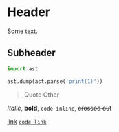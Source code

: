 # Header

Some text.

## Subheader

```python
import ast

ast.dump(ast.parse('print(1)'))
```

<!---
your comment goes here
and here
-->

> Quote
> Other

*Italic*, **bold**, `code inline`, ~~crossed out~~

[link](https://github.com)
[`code link`](https://github.com)
